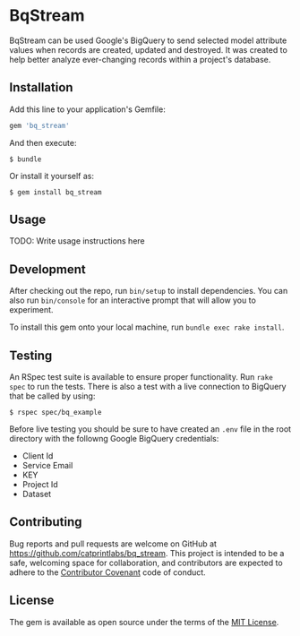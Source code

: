 # BqStream

BqStream can be used Google's BigQuery to send selected model attribute values when records are created, updated and destroyed.  It was created to help better analyze ever-changing records within a project's database.

## Installation

Add this line to your application's Gemfile:

```ruby
gem 'bq_stream'
```

And then execute:

    $ bundle

Or install it yourself as:

    $ gem install bq_stream

## Usage

TODO: Write usage instructions here

## Development

After checking out the repo, run `bin/setup` to install dependencies. You can also run `bin/console` for an interactive prompt that will allow you to experiment.

To install this gem onto your local machine, run `bundle exec rake install`.

## Testing

An RSpec test suite is available to ensure proper functionality. Run `rake spec` to run the tests. There is also a test with a live connection to BigQuery that be called by using:

    $ rspec spec/bq_example

Before live testing you should be sure to have created an `.env` file in the root directory with the followng Google BigQuery credentials:

  + Client Id
  + Service Email
  + KEY
  + Project Id
  + Dataset

## Contributing

Bug reports and pull requests are welcome on GitHub at https://github.com/catprintlabs/bq_stream. This project is intended to be a safe, welcoming space for collaboration, and contributors are expected to adhere to the [Contributor Covenant](http://contributor-covenant.org) code of conduct.


## License

The gem is available as open source under the terms of the [MIT License](http://opensource.org/licenses/MIT).

